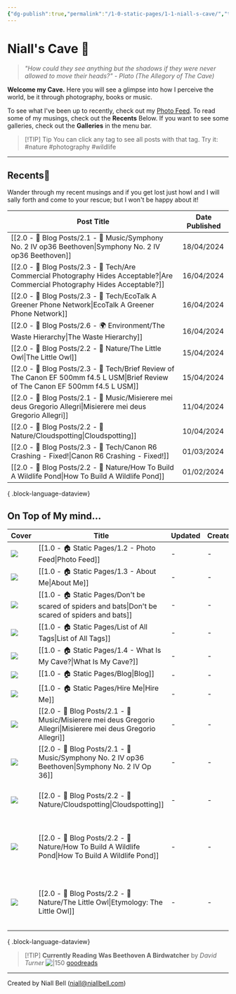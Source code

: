 ```yaml
---
{"dg-publish":true,"permalink":"/1-0-static-pages/1-1-niall-s-cave/","title":"The Cave","contentClasses":"['cards', 'cards-cols-3', 'cards-cover', 'cards-cover-no-border', 'cards-title-hide-icons']","tags":["gardenEntry"],"noteIcon":"default","created":"2024-04-07T21:59:11.083+01:00","updated":"2024-04-19T14:53:42.514+01:00"}
---
```


# Niall's Cave 🦇

> *"How could they see anything but the shadows if they were never allowed to move their heads?"* - *Plato (The Allegory of The Cave)*

**Welcome my Cave.** Here you will see a glimpse into how I perceive the world, be it through photography, books or music.

To see what I've been up to recently, check out my [Photo Feed](https://cave.niallbell.com/1-0-static-pages/1-2-photo-feed/).
To read some of my musings, check out the **Recents** Below.
If you want to see some galleries, check out the **Galleries** in the menu bar.

>[!TIP] Tip
>You can click any tag to see all posts with that tag. Try it: #nature #photography #wildlife

---

## Recents📝

Wander through my recent musings and if you get lost just howl and I will sally forth and come to your rescue; but I won't be happy about it!

| Post Title                                                                                                                            | Date Published |
| ------------------------------------------------------------------------------------------------------------------------------------- | -------------- |
| [[2.0 - 📝 Blog Posts/2.1 - 🎼 Music/Symphony No. 2 IV op36 Beethoven\|Symphony No. 2 IV op36 Beethoven]]                          | 18/04/2024     |
| [[2.0 - 📝 Blog Posts/2.3 - 💾 Tech/Are Commercial Photography Hides Acceptable?\|Are Commercial Photography Hides Acceptable?]]   | 16/04/2024     |
| [[2.0 - 📝 Blog Posts/2.3 - 💾 Tech/EcoTalk A Greener Phone Network\|EcoTalk A Greener Phone Network]]                             | 16/04/2024     |
| [[2.0 - 📝 Blog Posts/2.6 - 🌍 Environment/The Waste Hierarchy\|The Waste Hierarchy]]                                              | 16/04/2024     |
| [[2.0 - 📝 Blog Posts/2.2 - 🌱 Nature/The Little Owl\|The Little Owl]]                                                             | 15/04/2024     |
| [[2.0 - 📝 Blog Posts/2.3 - 💾 Tech/Brief Review of The Canon EF 500mm f4.5 L USM\|Brief Review of The Canon EF 500mm f4.5 L USM]] | 15/04/2024     |
| [[2.0 - 📝 Blog Posts/2.1 - 🎼 Music/Misierere mei deus Gregorio Allegri\|Misierere mei deus Gregorio Allegri]]                    | 11/04/2024     |
| [[2.0 - 📝 Blog Posts/2.2 - 🌱 Nature/Cloudspotting\|Cloudspotting]]                                                               | 10/04/2024     |
| [[2.0 - 📝 Blog Posts/2.3 - 💾 Tech/Canon R6 Crashing - Fixed!\|Canon R6 Crashing - Fixed!]]                                       | 01/03/2024     |
| [[2.0 - 📝 Blog Posts/2.2 - 🌱 Nature/How To Build A Wildlife Pond\|How To Build A Wildlife Pond]]                                 | 01/02/2024     |

{ .block-language-dataview}


## On Top of My mind…
| Cover                                                              | Title                                                                                                              | Updated | Created | Tags                                                        | Inset                           |
| ------------------------------------------------------------------ | ------------------------------------------------------------------------------------------------------------------ | ------- | ------- | ----------------------------------------------------------- | ------------------------------- |
| <img src='https://hermitage.utsob.me/img/2-cover-card.jpg'/>       | [[1.0 - 🏠 Static Pages/1.2 - Photo Feed\|Photo Feed]]                                                          | \-      | \-      | #photography                                                | <img class=inset-cover src=''/> |
| <img src='https://hermitage.utsob.me/img/default-cover-card.jpg'/> | [[1.0 - 🏠 Static Pages/1.3 - About Me\|About Me]]                                                              | \-      | \-      |                                                             | <img class=inset-cover src=''/> |
| <img src='https://hermitage.utsob.me/img/\--cover-card.jpg'/>      | [[1.0 - 🏠 Static Pages/Don't be scared of spiders and bats\|Don't be scared of spiders and bats]]              | \-      | \-      |                                                             | <img class=inset-cover src=''/> |
| <img src='https://hermitage.utsob.me/img/\--cover-card.jpg'/>      | [[1.0 - 🏠 Static Pages/List of All Tags\|List of All Tags]]                                                    | \-      | \-      |                                                             | <img class=inset-cover src=''/> |
| <img src='https://hermitage.utsob.me/img/default-cover-card.jpg'/> | [[1.0 - 🏠 Static Pages/1.4 - What Is My Cave?\|What Is My Cave?]]                                              | \-      | \-      |                                                             | <img class=inset-cover src=''/> |
| <img src='https://hermitage.utsob.me/img/1-cover-card.jpg'/>       | [[1.0 - 🏠 Static Pages/Blog\|Blog]]                                                                            | \-      | \-      | #blog                                                       | <img class=inset-cover src=''/> |
| <img src='https://hermitage.utsob.me/img/1-cover-card.jpg'/>       | [[1.0 - 🏠 Static Pages/Hire Me\|Hire Me]]                                                                      | \-      | \-      | #hireme                                                     | <img class=inset-cover src=''/> |
| <img src='https://hermitage.utsob.me/img/1-cover-card.jpg'/>       | [[2.0 - 📝 Blog Posts/2.1 - 🎼 Music/Misierere mei deus Gregorio Allegri\|Misierere mei deus Gregorio Allegri]] | \-      | \-      | #music #composers #Music #Baroque                           | <img class=inset-cover src=''/> |
| <img src='https://hermitage.utsob.me/img/1-cover-card.jpg'/>       | [[2.0 - 📝 Blog Posts/2.1 - 🎼 Music/Symphony No. 2 IV op36 Beethoven\|Symphony No. 2 IV Op 36]]                | \-      | \-      | #Music #classical #composers                                | <img class=inset-cover src=''/> |
| <img src='https://hermitage.utsob.me/img/1-cover-card.jpg'/>       | [[2.0 - 📝 Blog Posts/2.2 - 🌱 Nature/Cloudspotting\|Cloudspotting]]                                            | \-      | \-      | #nature #weather #Nature #Atmosphere                        | <img class=inset-cover src=''/> |
| <img src='https://hermitage.utsob.me/img/1-cover-card.jpg'/>       | [[2.0 - 📝 Blog Posts/2.2 - 🌱 Nature/How To Build A Wildlife Pond\|How To Build A Wildlife Pond]]              | \-      | \-      | #nature #wildlife #gardening #BlogPost #Wildlife #Gardening | <img class=inset-cover src=''/> |
| <img src='https://hermitage.utsob.me/img/1-cover-card.jpg'/>       | [[2.0 - 📝 Blog Posts/2.2 - 🌱 Nature/The Little Owl\|Etymology: The Little Owl]]                               | \-      | \-      | #nature #birds #littleowl #etymology #Nature #Birds         | <img class=inset-cover src=''/> |

{ .block-language-dataview}


>[!TIP] **Currently Reading**
>**Was Beethoven A Birdwatcher** by *David Turner*
>![|150](https://i.imgur.com/aJI4sJ8.png)
>[goodreads](https://www.goodreads.com/user/show/138481589-niall-bell)


---
Created by Niall Bell (niall@niallbell.com)

